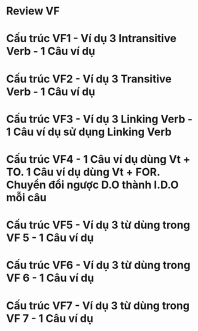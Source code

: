 # Review VF

# Cấu trúc VF1 - Ví dụ 3 Intransitive Verb - 1 Câu ví dụ

# Cấu trúc VF2 - Ví dụ 3 Transitive Verb - 1 Câu ví dụ

# Cấu trúc VF3 - Ví dụ 3 Linking Verb - 1 Câu ví dụ sử dụng Linking Verb

# Cấu trúc VF4 - 1 Câu ví dụ dùng Vt + TO. 1 Câu ví dụ dùng Vt + FOR. Chuyển đổi ngược D.O thành I.D.O mỗi câu

# Cấu trúc VF5 - Ví dụ 3 từ dùng trong VF 5 - 1 Câu ví dụ

# Cấu trúc VF6 - Ví dụ 3 từ dùng trong VF 6 - 1 Câu ví dụ

# Cấu trúc VF7 - Ví dụ 3 từ dùng trong VF 7 - 1 Câu ví dụ
